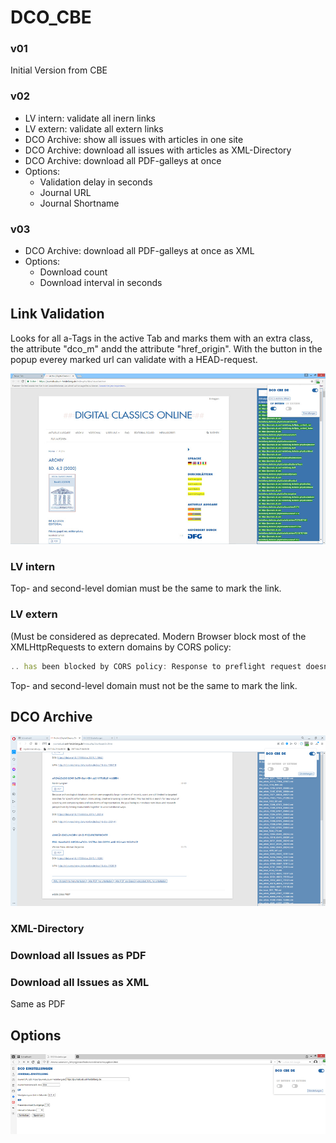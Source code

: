 # DCO_CBE

### v01
Initial Version from CBE

### v02
* LV intern: validate all inern links
* LV extern: validate all extern links
* DCO Archive: show all issues with articles in one site
* DCO Archive: download all issues with articles as XML-Directory
* DCO Archive: download all PDF-galleys at once
* Options:
  * Validation delay in seconds
  * Journal URL
  * Journal Shortname

### v03
* DCO Archive: download all PDF-galleys at once as XML
* Options:
  * Download count
  * Download interval in seconds

## Link Validation
Looks for all a-Tags in the active Tab and marks them with an extra class, the attribute "dco_m" andd the attribute "href_origin". With the button in the popup everey marked url can validate with a HEAD-request.

![Screen](/readme_img/001_lv.jpg)

### LV intern
Top- and second-level domian must be the same to mark the link.

### LV extern
(Must be considered as deprecated. Modern Browser block most of the XMLHttpRequests to extern domains by CORS policy: 
```javascript
.. has been blocked by CORS policy: Response to preflight request doesn't pass access control check: No 'Access-Control-Allow-Origin' header is present on the requested resource.
```

Top- and second-level domain must not be the same to mark the link.

## DCO Archive

![Screen](/readme_img/002_download.jpg)

### XML-Directory

### Download all Issues as PDF


### Download all Issues as XML
Same as PDF 

## Options

![Screen](/readme_img/003_options.jpg)



